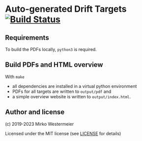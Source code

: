 # Auto-generated Drift Targets [![Build Status][travis-badge]][travis-builds]

[travis-badge]: https://travis-ci.org/memowe/drift-targets.svg?branch=master
[travis-builds]: https://travis-ci.org/memowe/drift-targets

## Requirements

To build the PDFs locally, `python3` is required.

## Build PDFs and HTML overview

With `make`

- all dependencies are installed in a virtual python environment
- PDFs for all targets are written to `output/pdf` and
- a simple overview website is written to `output/index.html`.

## Author and license

(c) 2019-2023 Mirko Westermeier

Licensed under the MIT license (see [LICENSE](LICENSE) for details)
